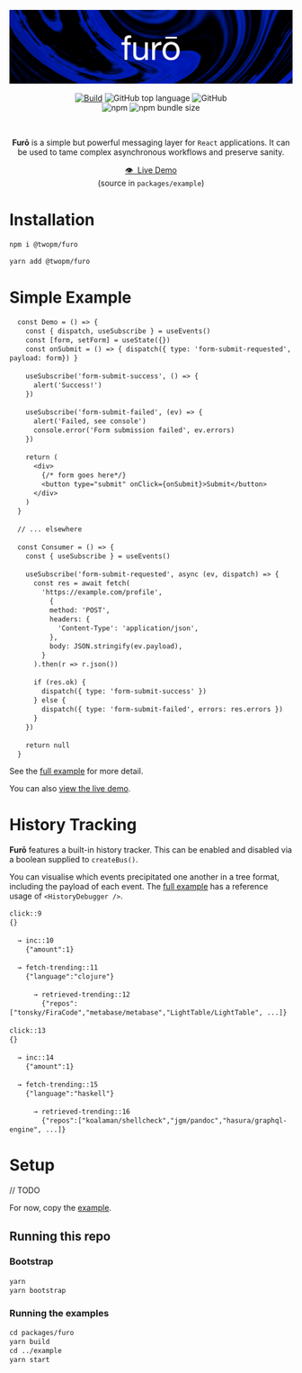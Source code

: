 

<a href=""><img src="https://raw.githubusercontent.com/bfollington/furo/master/banner.png" /></a>
<br />

<p align="center">
  <a href="https://github.com/bfollington/furo/actions?query=workflow%3A%22Build%22"><img alt="Build" src="https://github.com/bfollington/furo/workflows/Build/badge.svg"></a>
<img alt="GitHub top language" src="https://img.shields.io/github/languages/top/bfollington/furo">
<img alt="GitHub" src="https://img.shields.io/github/license/bfollington/furo">

<br>
  <img alt="npm" src="https://img.shields.io/npm/v/@twopm/furo">
<img alt="npm bundle size" src="https://img.shields.io/bundlephobia/min/@twopm/furo">

</p><br>

<p align="center"><strong>Furō</strong> is a simple but powerful messaging layer for <code>React</code> applications. It can be used to tame complex asynchronous workflows and preserve sanity.
  
<p align="center"><a href="https://furo.netlify.app/">👁 &nbsp;Live Demo</a><br> (source in <code>packages/example</code>)</p>

# Installation
```
npm i @twopm/furo
```

```
yarn add @twopm/furo
```

# Simple Example

```tsx
  const Demo = () => {
    const { dispatch, useSubscribe } = useEvents()
    const [form, setForm] = useState({})
    const onSubmit = () => { dispatch({ type: 'form-submit-requested', payload: form}) }

    useSubscribe('form-submit-success', () => {
      alert('Success!')
    })

    useSubscribe('form-submit-failed', (ev) => {
      alert('Failed, see console')
      console.error('Form submission failed', ev.errors)
    })

    return (
      <div>
        {/* form goes here*/}
        <button type="submit" onClick={onSubmit}>Submit</button>
      </div>
    )
  }

  // ... elsewhere

  const Consumer = () => {
    const { useSubscribe } = useEvents()

    useSubscribe('form-submit-requested', async (ev, dispatch) => {
      const res = await fetch(
        'https://example.com/profile',
          {
          method: 'POST',
          headers: {
            'Content-Type': 'application/json',
          },
          body: JSON.stringify(ev.payload),
        }
      ).then(r => r.json())

      if (res.ok) {
        dispatch({ type: 'form-submit-success' })
      } else {
        dispatch({ type: 'form-submit-failed', errors: res.errors })
      }
    })

    return null
  }
```

See the [full example](https://github.com/bfollington/furo/tree/master/packages/example) for more detail. 

You can also [view the live demo](https://furo.netlify.app/).

# History Tracking

**Furō** features a built-in history tracker. This can be enabled and disabled via a boolean supplied to `createBus()`. 

You can visualise which events precipitated one another in a tree format, including the payload of each event. The [full example](https://github.com/bfollington/furo/tree/master/packages/example) has a reference usage of `<HistoryDebugger />`. 

```
click::9
{}

  → inc::10
    {"amount":1}
  
  → fetch-trending::11
    {"language":"clojure"}
  
      → retrieved-trending::12
        {"repos":["tonsky/FiraCode","metabase/metabase","LightTable/LightTable", ...]}

click::13
{}

  → inc::14
    {"amount":1}

  → fetch-trending::15
    {"language":"haskell"}

      → retrieved-trending::16
        {"repos":["koalaman/shellcheck","jgm/pandoc","hasura/graphql-engine", ...]}

```

# Setup

// TODO

For now, copy the [example](https://github.com/bfollington/furo/tree/master/packages/example).

## Running this repo

### Bootstrap

```
yarn
yarn bootstrap
```

### Running the examples

```
cd packages/furo
yarn build
cd ../example
yarn start
```
